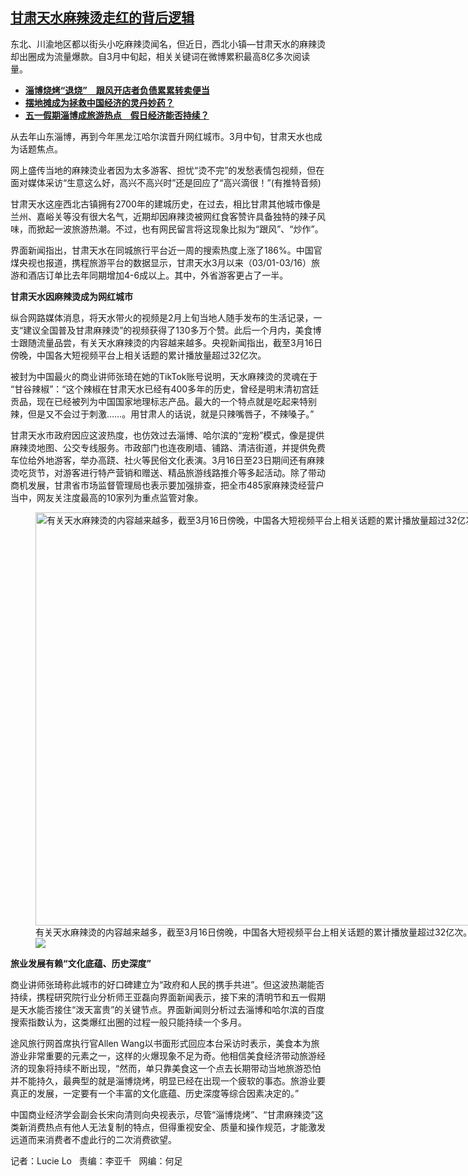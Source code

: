 <!--1710963586000-->
[甘肃天水麻辣烫走红的背后逻辑](https://www.rfa.org/mandarin/yataibaodao/shehui/lu-03202024101413.html)
------

<p>东北、川渝地区都以街头小吃麻辣烫闻名，但近日，西北小镇—甘肃天水的麻辣烫却出圈成为流量爆款。自3月中旬起，相关关键词在微博累积最高8亿多次阅读量。</p><ul><li style="text-align: left;"><strong><a class="state-published" href="https://www.rfa.org/mandarin/Xinwen/6-01042024131819.html">淄博烧烤“退烧”　跟风开店者负债累累转卖便当</a></strong></li><li style="text-align: left;"><strong><a href="https://www.rfa.org/mandarin/yataibaodao/jingmao/ec-05052023052943.html">摆地摊成为拯救中国经济的灵丹妙药？</a></strong></li><li style="text-align: left;"><strong><a class="state-published" href="https://www.rfa.org/mandarin/yataibaodao/jingmao/gt2-05012023022720.html">五一假期淄博成旅游热点　假日经济能否持续？</a></strong></li></ul><p>从去年山东淄博，再到今年黑龙江哈尔滨晋升网红城市。3月中旬，甘肃天水也成为话题焦点。</p><p>网上盛传当地的麻辣烫业者因为太多游客、担忧“烫不完”的发愁表情包视频，但在面对媒体采访“生意这么好，高兴不高兴时”还是回应了“高兴滴很！”(有推特音频)</p><p>甘肃天水这座西北古镇拥有2700年的建城历史，在过去，相比甘肃其他城市像是兰州、嘉峪关等没有很大名气，近期却因麻辣烫被网红食客赞许具备独特的辣子风味，而掀起一波旅游热潮。不过，也有网民留言将这现象比拟为“跟风”、“炒作”。</p><p>界面新闻指出，甘肃天水在同城旅行平台近一周的搜索热度上涨了186%。中国官煤央视也报道，携程旅游平台的数据显示，甘肃天水3月以来（03/01-03/16）旅游和酒店订单比去年同期增加4-6成以上。其中，外省游客更占了一半。</p><p><strong>甘肃天水因麻辣烫成为网红城市</strong></p><p>纵合网路媒体消息，将天水带火的视频是2月上旬当地人随手发布的生活记录，一支“建议全国普及甘肃麻辣烫”的视频获得了130多万个赞。此后一个月内，美食博士跟随流量品尝，有关天水麻辣烫的内容越来越多。央视新闻指出，截至3月16日傍晚，中国各大短视频平台上相关话题的累计播放量超过32亿次。</p><p>被封为中国最火的商业讲师张琦在她的TikTok账号说明，天水麻辣烫的灵魂在于 “甘谷辣椒”：“这个辣椒在甘肃天水已经有400多年的历史，曾经是明末清初宫廷贡品，现在已经被列为中国国家地理标志产品。最大的一个特点就是吃起来特别辣，但是又不会过于刺激……。用甘肃人的话说，就是只辣嘴唇子，不辣嗓子。”</p><p>甘肃天水市政府因应这波热度，也仿效过去淄博、哈尔滨的“宠粉”模式，像是提供麻辣烫地图、公交专线服务。市政部门也连夜刷墙、铺路、清洁街道，并提供免费车位给外地游客，举办高跷、社火等民俗文化表演。3月16日至23日期间还有麻辣烫吃货节，对游客进行特产营销和赠送、精品旅游线路推介等多起活动。除了带动商机发展，甘肃省市场监督管理局也表示要加强排查，把全市485家麻辣烫经营户当中，网友关注度最高的10家列为重点监管对象。</p><p><figure class="image-richtext image-inline captioned" style="width:1174px;"><img alt="有关天水麻辣烫的内容越来越多，截至3月16日傍晚，中国各大短视频平台上相关话题的累计播放量超过32亿次。(央视网视频截图)" height="661" src="https://www.rfa.org/mandarin/yataibaodao/shehui/lu-03202024101413.html/screenshot-2024-03-20-100838.jpg/@@images/3e39552d-3eac-4bf3-8a9d-80ef39727635.jpeg" title="Screenshot 2024-03-20 100838.jpg" width="1174"/><figcaption class="image-caption">有关天水麻辣烫的内容越来越多，截至3月16日傍晚，中国各大短视频平台上相关话题的累计播放量超过32亿次。(央视网视频截图)</figcaption><small></small><div id="zoomattribute"><a data-caption="有关天水麻辣烫的内容越来越多，截至3月16日傍晚，中国各大短视频平台上相关话题的累计播放量超过32亿次。(央视网视频截图)" data-fancybox="" href="https://www.rfa.org/mandarin/yataibaodao/shehui/lu-03202024101413.html/screenshot-2024-03-20-100838.jpg" id="single_image" title="有关天水麻辣烫的内容越来越多，截至3月16日傍晚，中国各大短视频平台上相关话题的累计播放量超过32亿次。(央视网视频截图)"><img src="/++plone++rfa-resources/img/icon-zoom.png"/></a></div></figure></p><p><strong>旅业发展有赖</strong><strong>“</strong><strong>文化底蕴、历史深度</strong><strong>”</strong></p><p>商业讲师张琦称此城市的好口碑建立为“政府和人民的携手共进”。但这波热潮能否持续，携程研究院行业分析师王亚磊向界面新闻表示，接下来的清明节和五一假期是天水能否接住“泼天富贵”的关键节点。界面新闻则分析过去淄博和哈尔滨的百度搜索指数认为，这类爆红出圈的过程一般只能持续一个多月。</p><p>途风旅行网首席执行官Allen Wang以书面形式回应本台采访时表示，美食本为旅游业非常重要的元素之一，这样的火爆现象不足为奇。他相信美食经济带动旅游经济的现象将持续不断出现，“然而，单只靠美食这一个点去长期带动当地旅游恐怕并不能持久，最典型的就是淄博烧烤，明显已经在出现一个疲软的事态。旅游业要真正的发展，一定要有一个丰富的文化底蕴、历史深度等综合因素决定的。”</p><p>中国商业经济学会副会长宋向清则向央视表示，尽管“淄博烧烤”、“甘肃麻辣烫”这类新消费热点有他人无法复制的特点，但得重视安全、质量和操作规范，才能激发远道而来消费者不虚此行的二次消费欲望。</p><p>记者：Lucie Lo   责编：李亚千   网编：何足</p><p><span></span></p><p></p>
